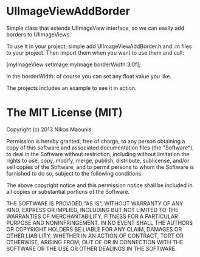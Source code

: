 UIImageViewAddBorder
====================

Simple class that extends UIImageView interface, so we can easily add borders to UIImageViews. 

To use it in your project, simple add UIImageViewAddBorder.h and .m files to your project. Then import them when you want to use them and call:

[myImageView setImage:myImage borderWidth:3.0f];

In the borderWidth: of course you can set any float value you like.

The projects includes an example to see it in action.


The MIT License (MIT)
======================

Copyright (c) 2013 Nikos Maounis

Permission is hereby granted, free of charge, to any person obtaining a copy of this software and associated documentation files (the "Software"), to deal in the Software without restriction, including without limitation the rights to use, copy, modify, merge, publish, distribute, sublicense, and/or sell copies of the Software, and to permit persons to whom the Software is furnished to do so, subject to the following conditions:

The above copyright notice and this permission notice shall be included in all copies or substantial portions of the Software.

THE SOFTWARE IS PROVIDED "AS IS", WITHOUT WARRANTY OF ANY KIND, EXPRESS OR IMPLIED, INCLUDING BUT NOT LIMITED TO THE WARRANTIES OF MERCHANTABILITY, FITNESS FOR A PARTICULAR PURPOSE AND NONINFRINGEMENT. IN NO EVENT SHALL THE AUTHORS OR COPYRIGHT HOLDERS BE LIABLE FOR ANY CLAIM, DAMAGES OR OTHER LIABILITY, WHETHER IN AN ACTION OF CONTRACT, TORT OR OTHERWISE, ARISING FROM, OUT OF OR IN CONNECTION WITH THE SOFTWARE OR THE USE OR OTHER DEALINGS IN THE SOFTWARE.
